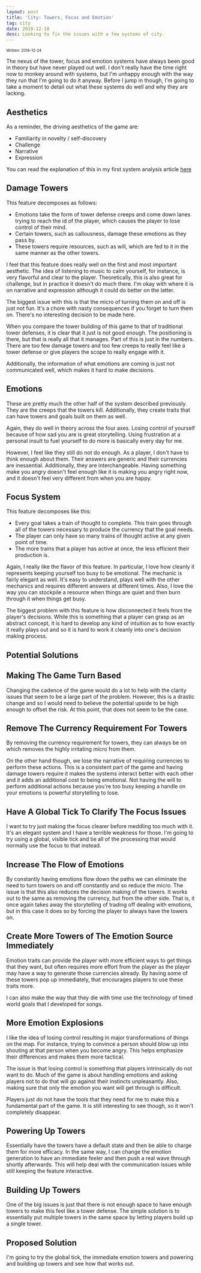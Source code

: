 ```yaml
---
layout: post
title: 'City: Towers, Focus and Emotion'
tag: city
date: 2018-12-10
desc: Looking to fix the issues with a few systems of city.
---
```


<p style="font-size:10px">Written: 2016-12-24


The nexus of the tower, focus and emotion systems have always been good in theory but have never played out well. I don't really have the time right now to monkey around with systems, but I'm unhappy enough with the way they run that I'm going to do it anyway. Before I jump in though, I'm going to take a moment to detail out what these systems do well and why they are lacking.

## Aesthetics

As a reminder, the driving aesthetics of the game are:
- Familiarity in novelty / self-discovery
- Challenge
- Narrative
- Expression



You can read the explanation of this in my first system analysis article [here](/blog/city/systemAnalysis)

## Damage Towers

This feature decomposes as follows:
- Emotions take the form of tower defense creeps and come down lanes trying to reach the id of the player, which causes the player to lose control of their mind.
- Certain towers, such as callousness, damage these emotions as they pass by.
- These towers require resources, such as will, which are fed to it in the same manner as the other towers.



I feel that this feature does really well on the first and most important aesthetic. The idea of listening to music to calm yourself, for instance, is very flavorful and clear to the player. Theoretically, this is also great for challenge, but in practice it doesn't do much there. I'm okay with where it is on narrative and expression although it could do better on the latter.


The biggest issue with this is that the micro of turning them on and off is just not fun. It's a chore with nasty consequences if you forget to turn them on. There's no interesting decision to be made here.


When you compare the tower building of this game to that of traditional tower defenses, it is clear that it just is not good enough. The positioning is there, but that is really all that it manages. Part of this is just in the numbers. There are too few damage towers and too few creeps to really feel like a tower defense or give players the scope to really engage with it.


Additionally, the information of what emotions are coming is just not communicated well, which makes it hard to make decisions.

## Emotions

These are pretty much the other half of the system described previously. They are the creeps that the towers kill. Additionally, they create traits that can have towers and goals built on them as well.


Again, they do well in theory across the four axes. Losing control of yourself because of how sad you are is great storytelling. Using frustration at a personal insult to fuel yourself to do more is basically every day for me.


However, I feel like they still do not do enough. As a player, I don't have to think enough about them. Their answers are generic and their currencies are inessential. Additionally, they are interchangeable. Having something make you angry doesn't feel enough like it is making you angry right now, and it doesn't feel very different from when you are happy.

## Focus System

This feature decomposes like this:
- Every goal takes a train of thought to complete. This train goes through all of the towers necessary to produce the currency that the goal needs.
- The player can only have so many trains of thought active at any given point of time.
- The more trains that a player has active at once, the less efficient their production is.



Again, I really like the flavor of this feature. In particular, I love how cleanly it represents keeping yourself too busy to be emotional. The mechanic is fairly elegant as well. It's easy to understand, plays well with the other mechanics and requires different answers at different times. Also, I love the way you can stockpile a resource when things are quiet and then burn through it when things get busy.


The biggest problem with this feature is how disconnected it feels from the player's decisions. While this is something that a player can grasp as an abstract concept, it is hard to develop any kind of intuition as to how exactly it really plays out and so it is hard to work it cleanly into one's decision making process.

## Potential Solutions
## Making The Game Turn Based

Changing the cadence of the game would do a lot to help with the clarity issues that seem to be a large part of the problem. However, this is a drastic change and so I would need to believe the potential upside to be high enough to offset the risk. At this point, that does not seem to be the case.

## Remove The Currency Requirement For Towers

By removing the currency requirement for towers, they can always be on which removes the highly irritating micro from them.


On the other hand though, we lose the narrative of requiring currencies to perform these actions. This is a consistent part of the game and having damage towers require it makes the systems interact better with each other and it adds an additional cost to being emotional. Not having the will to perform additional actions because you're too busy keeping a handle on your emotions is powerful storytelling to lose.

## Have A Global Tick To Clarify The Focus Issues

I want to try just making the focus clearer before meddling too much with it. It's an elegant system and I have a terrible weakness for those. I'm going to try using a global, visible tick and tie all of the processing that would normally use the focus to that instead.

## Increase The Flow of Emotions

By constantly having emotions flow down the paths we can eliminate the need to turn towers on and off constantly and so reduce the micro. The issue is that this also reduces the decision making of the towers. It works out to the same as removing the currency, but from the other side. That is, it once again takes away the storytelling of trading off dealing with emotions, but in this case it does so by forcing the player to always have the towers on.

## Create More Towers of The Emotion Source Immediately

Emotion traits can provide the player with more efficient ways to get things that they want, but often requires more effort from the player as the player may have a way to generate those currencies already. By having some of these towers pop up immediately, that encourages players to use these traits more.


I can also make the way that they die with time use the technology of timed world goals that I developed for songs.

## More Emotion Explosions

I like the idea of losing control resulting in major transformations of things on the map. For instance, trying to convince a person should blow up into shouting at that person when you become angry. This helps emphasize their differences and makes them more tactical.


The issue is that losing control is something that players intrinsically do not want to do. Much of the game is about handling emotions and asking players not to do that will go against their instincts unpleasantly. Also, making sure that only the emotion you want will get through is difficult.


Players just do not have the tools that they need for me to make this a fundamental part of the game. It is still interesting to see though, so it won't completely disappear.

## Powering Up Towers

Essentially have the towers have a default state and then be able to charge them for more efficacy. In the same way, I can change the emotion generation to have an immediate feeler and then push a real wave through shortly afterwards. This will help deal with the communication issues while still keeping the feature interactive.

## Building Up Towers

One of the big issues is just that there is not enough space to have enough towers to make this feel like a tower defense. The simple solution is to essentially put multiple towers in the same space by letting players build up a single tower.

## Proposed Solution

I'm going to try the global tick, the immediate emotion towers and powering and building up towers and see how that works out.


